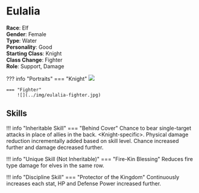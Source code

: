 # Eulalia

**Race**: Elf  
**Gender**: Female  
**Type**: Water  
**Personality**: Good  
**Starting Class**: Knight  
**Class Change**: Fighter  
**Role**: Support, Damage

??? info "Portraits"
    === "Knight"
        ![](../img/eulalia-knight.jpg)

    === "Fighter"
        ![](../img/eulalia-fighter.jpg)

## Skills

!!! info "Inheritable Skill"
    === "Behind Cover"
        Chance to bear single-target attacks in place of allies in the back. <Knight-specific\>. Physical damage reduction incrementally added based on skill level. Chance increased further and damage decreased further.

!!! info "Unique Skill (Not Inheritable)"
    === "Fire-Kin Blessing"
        Reduces fire type damage for elves in the same row.

!!! info "Discipline Skill"
    === "Protector of the Kingdom"
        Continuously increases each stat, HP and Defense Power increased further.